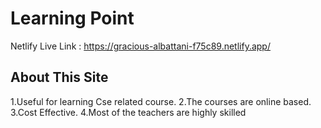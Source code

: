 # Learning Point

Netlify Live Link : https://gracious-albattani-f75c89.netlify.app/

## About This Site
1.Useful for learning Cse related course.
2.The courses are online based.
3.Cost Effective.
4.Most of the teachers are highly skilled

